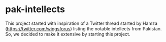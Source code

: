 # pak-intellects
This project started with inspiration of a Twitter thread started by Hamza (https://twitter.com/wingsforus) listing the notable intellects from Pakistan. So, we decided to make it extensive by starting this project.
